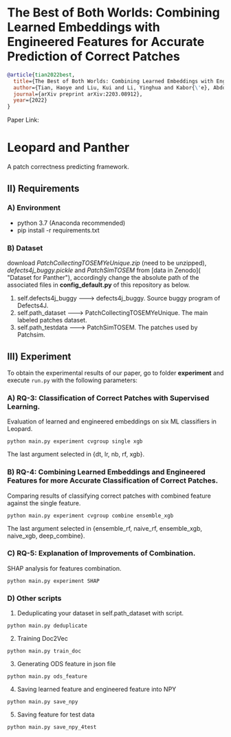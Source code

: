 # The Best of Both Worlds: Combining Learned Embeddings with Engineered Features for Accurate Prediction of Correct Patches
```bibtex
@article{tian2022best,
  title={The Best of Both Worlds: Combining Learned Embeddings with Engineered Features for Accurate Prediction of Correct Patches},
  author={Tian, Haoye and Liu, Kui and Li, Yinghua and Kabor{\'e}, Abdoul Kader and Koyuncu, Anil and Habib, Andrew and Li, Li and Wen, Junhao and Klein, Jacques and Bissyand{\'e}, Tegawend{\'e} F},
  journal={arXiv preprint arXiv:2203.08912},
  year={2022}
}
```
Paper Link: 

Leopard and Panther
=======
A patch correctness predicting framework.

## Ⅱ) Requirements
### A) Environment 
  * python 3.7 (Anaconda recommended)
  * pip install -r requirements.txt
  
### B) Dataset 
  download _PatchCollectingTOSEMYeUnique.zip_ (need to be unzipped), _defects4j_buggy.pickle_ and _PatchSimTOSEM_ from [data in Zenodo]( "Dataset for Panther"), 
  accordingly change the absolute path of the associated files in **config_default.py** of this repository as below.
  1. self.defects4j_buggy ---> defects4j_buggy.  Source buggy program of Defects4J.
  2. self.path_dataset ---> PatchCollectingTOSEMYeUnique. The main labeled patches dataset.
  3. self.path_testdata ---> PatchSimTOSEM. The patches used by Patchsim. 

## Ⅲ) Experiment
To obtain the experimental results of our paper, go to folder **experiment** and execute `run.py` with the following parameters:

### A) RQ-3: Classification of Correct Patches with Supervised Learning.
Evaluation of learned and engineered embeddings on six ML classifiers in Leopard.
```
python main.py experiment cvgroup single xgb
```
The last argument selected in {dt, lr, nb, rf, xgb}.

[//]: # (RQ3.2, Comparing evaluation of Leopard &#40;BERT embedding + ML classifiers&#41; against PATCH-SIM.)

[//]: # (```)

[//]: # (python main.py experiment compare4patchsim)

[//]: # (```)

[//]: # (RQ3.3, Evaluation of engineered feature on six ML classifiers.)

[//]: # (```)

[//]: # (python main.py experiment cvgroup single xgb)

[//]: # (```)

### B) RQ-4: Combining Learned Embeddings and Engineered Features for more Accurate Classification of Correct Patches.
Comparing results of classifying correct patches with combined feature against the single feature.
```
python main.py experiment cvgroup combine ensemble_xgb
```
The last argument selected in {ensemble_rf, naive_rf, ensemble_xgb, naive_xgb, deep_combine}.
### C) RQ-5: Explanation of Improvements of Combination.
SHAP analysis for features combination.
```
python main.py experiment SHAP
```

### D) Other scripts
  1. Deduplicating your dataset in self.path_dataset with script.
```
python main.py deduplicate
```
  2. Training Doc2Vec
```
python main.py train_doc
```
  3. Generating ODS feature in json file
```
python main.py ods_feature
```
  4. Saving learned feature and engineered feature into NPY
```
python main.py save_npy
```
  5. Saving feature for test data
```
python main.py save_npy_4test
```

  
